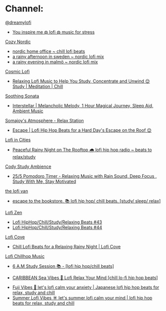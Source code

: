 # Channel:
[@dreamylofi](https://www.youtube.com/@dreamylofi)
- [You inspire me ◍ lofi ◍ music for stress](https://youtu.be/dgJ6VRcwTcw)

[Cozy Nordic](https://www.youtube.com/channel/UCKpA7cdEo6CL-Jcqhso2ZaQ)
- [nordic home office ~ chill lofi beats](https://youtu.be/c3suauAz0zQ)
- [a rainy afternoon in sweden ~ nordic lofi mix](https://youtu.be/-EY97tZAkNY)
- [a rainy evening in malmö ~ nordic lofi mix](https://youtu.be/9pSjmD5YYe8)

[Cosmic Lofi](https://www.youtube.com/@Cosmic_Composure)
- [Relaxing Lofi Music to Help You Study, Concentrate and Unwind 😌 Study | Meditation | Chill](https://youtu.be/ti2Q9CpDbG8)

[Soothing Sonata](https://www.youtube.com/channel/UCZDnLQFibvus-RMfX0F-Urg)
- [Interstellar | Melancholic Melody, 1 Hour Magical Journey, Sleep Aid, Ambient Music](https://youtu.be/p2zMXSXhZ9M)

[Somajoy's Atmosphere - Relax Station](https://www.youtube.com/@somajoy-station)
- [Escape | Lofi Hip Hop Beats for a Hard Day's Escape on the Roof 😌](https://youtu.be/QIx_YiX6BcM)

[Lofi in Cities](https://www.youtube.com/@lofiincities)
- [Peaceful Rainy Night on The Rooftop 🌧 lofi hip hop radio ~ beats to relax/study](https://youtu.be/spRerxsOLXk)

[Cody Study Ambience](https://www.youtube.com/@CodyStudy)
- [25/5 Pomodoro Timer - Relaxing Music with Rain Sound, Deep Focus , Study With Me, Stay Motivated](https://youtu.be/LMHLXNPWhlM)

[the lofi van](https://www.youtube.com/@thelofivan)
- [escape to the bookstore. 📚 lofi hip hop/ chill beats. [study/ sleep/ relax]](https://youtu.be/Ar18V8jaZzY)

[Lofi Zen](https://www.youtube.com/@LofiZen2)
- [Lofi HipHop/Chill/Study/Relaxing Beats #43](https://youtu.be/gGBItu65snE)
- [Lofi HipHop/Chill/Study/Relaxing Beats #44](https://youtu.be/PhDjukNr9hU)

[Lofi Cove](https://www.youtube.com/@Lofi-Cove)
- [Chill Lofi Beats for a Relaxing Rainy Night | Lofi Cove](https://youtu.be/fsQC7n35v4s)

[Lofi Chillhop Music](https://www.youtube.com/@lofichillhopmusicofficial)
- [6 A.M Study Session 📚 - [lofi hip hop/chill beats]](https://youtu.be/OPy1kimqOV4)

[](url)
- [CARIBBEAN Sea Vibes 🌊 Lofi Relax Your Mind [chill lo-fi hip hop beats]](https://youtu.be/N0WwxyjrzsM)

[](url)
- [Fuji Vibes 🌄 let's lofi calm your anxiety | Japanese lofi hip hop beats for relax, study and chill](https://youtu.be/rqWDo_6FZ_M)
- [Summer Lofi Vibes ☀ let's summer lofi calm your mind | lofi hip hop beats for relax, study and chill](https://youtu.be/z1FFR815vWc)
